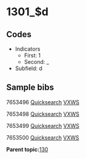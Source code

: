 # 1301\_$d

## Codes

-   Indicators
    -   First: 1
    -   Second: \_
-   Subfield: d

## Sample bibs

7653496 [Quicksearch](https://search.library.yale.edu/catalog/7653496) [VXWS](http://prodorbis.library.yale.edu:7014/vxws/GetHoldingsService?bibId=7653496)

7653498 [Quicksearch](https://search.library.yale.edu/catalog/7653498) [VXWS](http://prodorbis.library.yale.edu:7014/vxws/GetHoldingsService?bibId=7653498)

7653499 [Quicksearch](https://search.library.yale.edu/catalog/7653499) [VXWS](http://prodorbis.library.yale.edu:7014/vxws/GetHoldingsService?bibId=7653499)

7653500 [Quicksearch](https://search.library.yale.edu/catalog/7653500) [VXWS](http://prodorbis.library.yale.edu:7014/vxws/GetHoldingsService?bibId=7653500)

**Parent topic:**[130](../../tags/130/130.md)

